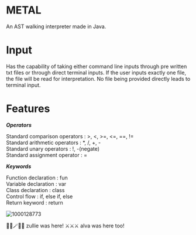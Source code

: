 # METAL
An AST walking interpreter made in Java. 

# Input

Has the capability of taking either command line inputs through pre written txt files or through direct terminal inputs.
If the user inputs exactly one file, the file will be read for interpretation. No file being provided directly leads to terminal input. 

# Features

***Operators***

Standard comparison operators : >, <, >=, <=, ==, !=  
Standard arithmetic operators : *, /, +, -  
Standard unary operators : !, -(negate)  
Standard assignment operator : =  

***Keywords***

Function declaration : fun  
Variable declaration : var  
Class declaration : class  
Control flow : if, else if, else  
Return keyword : return  

![1000128773](https://github.com/user-attachments/assets/7f0042ba-fb7c-4780-a6f9-08f48c47bee6)

🧙‍♀️🪄🧙‍♀️ zullie was here! ⚔️⚔️⚔️ alva was here too!
